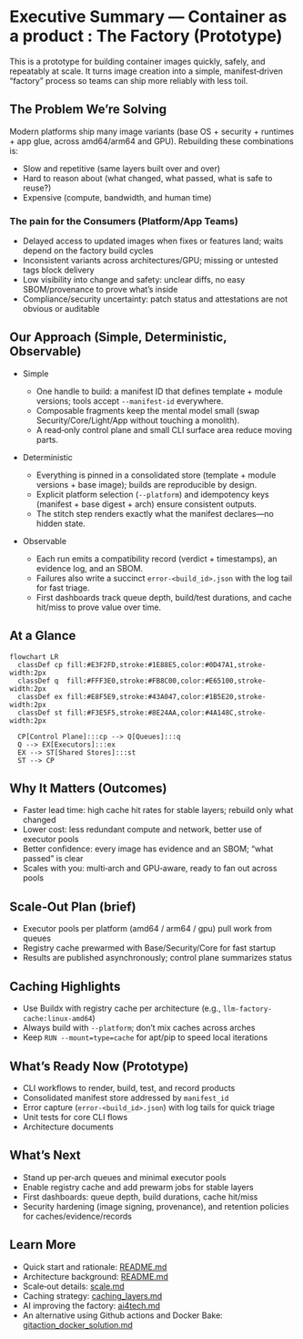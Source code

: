 # Executive Summary — Container as a product : The Factory (Prototype)

This is a prototype for building container images quickly, safely, and repeatably at scale. It turns image creation into a simple, manifest‑driven “factory” process so teams can ship more reliably with less toil.

## The Problem We’re Solving

Modern platforms ship many image variants (base OS + security + runtimes + app glue, across amd64/arm64 and GPU). Rebuilding these combinations is:
- Slow and repetitive (same layers built over and over)
- Hard to reason about (what changed, what passed, what is safe to reuse?)
- Expensive (compute, bandwidth, and human time)

### The pain for the Consumers (Platform/App Teams)

- Delayed access to updated images when fixes or features land; waits depend on the factory build cycles
- Inconsistent variants across architectures/GPU; missing or untested tags block delivery
- Low visibility into change and safety: unclear diffs, no easy SBOM/provenance to prove what’s inside
- Compliance/security uncertainty: patch status and attestations are not obvious or auditable

## Our Approach (Simple, Deterministic, Observable)

- Simple
  - One handle to build: a manifest ID that defines template + module versions; tools accept `--manifest-id` everywhere.
  - Composable fragments keep the mental model small (swap Security/Core/Light/App without touching a monolith).
  - A read‑only control plane and small CLI surface area reduce moving parts.

- Deterministic
  - Everything is pinned in a consolidated store (template + module versions + base image); builds are reproducible by design.
  - Explicit platform selection (`--platform`) and idempotency keys (manifest + base digest + arch) ensure consistent outputs.
  - The stitch step renders exactly what the manifest declares—no hidden state.

- Observable
  - Each run emits a compatibility record (verdict + timestamps), an evidence log, and an SBOM.
  - Failures also write a succinct `error-<build_id>.json` with the log tail for fast triage.
  - First dashboards track queue depth, build/test durations, and cache hit/miss to prove value over time.

## At a Glance

```mermaid
flowchart LR
  classDef cp fill:#E3F2FD,stroke:#1E88E5,color:#0D47A1,stroke-width:2px
  classDef q  fill:#FFF3E0,stroke:#FB8C00,color:#E65100,stroke-width:2px
  classDef ex fill:#E8F5E9,stroke:#43A047,color:#1B5E20,stroke-width:2px
  classDef st fill:#F3E5F5,stroke:#8E24AA,color:#4A148C,stroke-width:2px

  CP[Control Plane]:::cp --> Q[Queues]:::q
  Q --> EX[Executors]:::ex
  EX --> ST[Shared Stores]:::st
  ST --> CP
```

## Why It Matters (Outcomes)

- Faster lead time: high cache hit rates for stable layers; rebuild only what changed
- Lower cost: less redundant compute and network, better use of executor pools
- Better confidence: every image has evidence and an SBOM; “what passed” is clear
- Scales with you: multi‑arch and GPU‑aware, ready to fan out across pools

## Scale‑Out Plan (brief)

- Executor pools per platform (amd64 / arm64 / gpu) pull work from queues
- Registry cache prewarmed with Base/Security/Core for fast startup
- Results are published asynchronously; control plane summarizes status



## Caching Highlights

- Use Buildx with registry cache per architecture (e.g., `llm-factory-cache:linux-amd64`)
- Always build with `--platform`; don’t mix caches across arches
- Keep `RUN --mount=type=cache` for apt/pip to speed local iterations



## What’s Ready Now (Prototype)

- CLI workflows to render, build, test, and record products
- Consolidated manifest store addressed by `manifest_id`
- Error capture (`error-<build_id>.json`) with log tails for quick triage
- Unit tests for core CLI flows
- Architecture documents

## What’s Next

- Stand up per‑arch queues and minimal executor pools
- Enable registry cache and add prewarm jobs for stable layers
- First dashboards: queue depth, build durations, cache hit/miss
- Security hardening (image signing, provenance), and retention policies for caches/evidence/records

## Learn More

- Quick start and rationale: [README.md](README.md#tldr)
- Architecture background: [README.md](README.md#architecture-principles)
- Scale‑out details: [scale.md](scale.md)
- Caching strategy: [caching_layers.md](caching_layers.md)
- AI improving the factory: [ai4tech.md](ai4tech.md)
- An alternative using Github actions and Docker Bake: [gitaction_docker_solution.md](gitaction_docker_solution.md)
